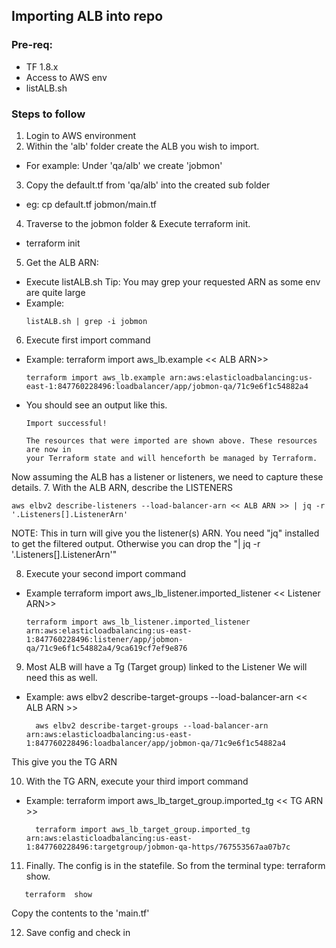 ## Importing ALB into repo

### Pre-req:  
* TF 1.8.x
* Access to AWS env
* listALB.sh

### Steps to follow
1. Login to AWS environment
2. Within the 'alb' folder create the ALB you wish to import.
* For example: Under 'qa/alb' we create 'jobmon' 
3. Copy the default.tf from 'qa/alb'  into the created sub folder
* eg: cp default.tf jobmon/main.tf
4. Traverse to the jobmon folder & Execute terraform init. 
* terraform init

5. Get the ALB ARN:  
* Execute listALB.sh
Tip:  You may grep your requested ARN as some env are quite large
* Example:
  ```
  listALB.sh | grep -i jobmon
  ```
  
6. Execute first import command
* Example: terraform import aws_lb.example << ALB ARN>>
  ```
  terraform import aws_lb.example arn:aws:elasticloadbalancing:us-east-1:847760228496:loadbalancer/app/jobmon-qa/71c9e6f1c54882a4
  ```

* You should see an output like this.
    ```
    Import successful!

    The resources that were imported are shown above. These resources are now in
    your Terraform state and will henceforth be managed by Terraform.
    ```

Now assuming the ALB has a listener or listeners, we need to capture these details.
7. With the ALB ARN, describe the LISTENERS
   ```
   aws elbv2 describe-listeners --load-balancer-arn << ALB ARN >> | jq -r '.Listeners[].ListenerArn'
   ```
   NOTE:  This in turn will give you the listener(s) ARN. You need "jq" installed to get the filtered output. Otherwise you can drop the "| jq -r '.Listeners[].ListenerArn'"


8. Execute your second import command 
* Example  terraform import aws_lb_listener.imported_listener << Listener ARN>>
  ```
  terraform import aws_lb_listener.imported_listener arn:aws:elasticloadbalancing:us-east-1:847760228496:listener/app/jobmon-qa/71c9e6f1c54882a4/9ca619cf7ef9e876
  ```
  
9. Most ALB will have a Tg (Target group) linked to the Listener
We will need this as well.
* Example: aws elbv2 describe-target-groups --load-balancer-arn << ALB ARN >>
  ```
    aws elbv2 describe-target-groups --load-balancer-arn arn:aws:elasticloadbalancing:us-east-1:847760228496:loadbalancer/app/jobmon-qa/71c9e6f1c54882a4
  ```
  
This give you the TG ARN

10. With the TG ARN, execute your third import command
* Example: terraform import aws_lb_target_group.imported_tg << TG ARN >>
  ```
    terraform import aws_lb_target_group.imported_tg arn:aws:elasticloadbalancing:us-east-1:847760228496:targetgroup/jobmon-qa-https/767553567aa07b7c
  ```
  
11. Finally.  The config is in the statefile.
So from the terminal type:  terraform show.   
``` 
   terraform  show 
```

Copy the contents to the 'main.tf'

12. Save config and check in